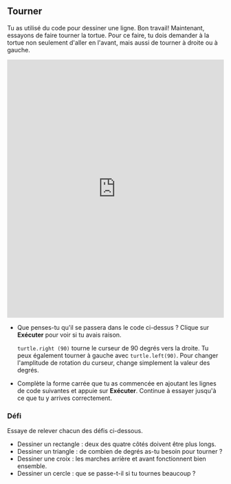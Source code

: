 ## Tourner

Tu as utilisé du code pour dessiner une ligne. Bon travail! Maintenant, essayons de faire tourner la tortue. Pour ce faire, tu dois demander à la tortue non seulement d'aller en l'avant, mais aussi de tourner à droite ou à gauche. 
<iframe src="https://trinket.io/embed/python/88c91b8dfb" width="100%" height="600" frameborder="0" marginwidth="0" marginheight="0" allowfullscreen></iframe> 

- Que penses-tu qu'il se passera dans le code ci-dessus ? Clique sur **Exécuter** pour voir si tu avais raison.
    
    `turtle.right (90)` tourne le curseur de 90 degrés vers la droite. Tu peux également tourner à gauche avec `turtle.left(90)`. Pour changer l'amplitude de rotation du curseur, change simplement la valeur des degrés.

- Complète la forme carrée que tu as commencée en ajoutant les lignes de code suivantes et appuie sur **Exécuter**. Continue à essayer jusqu'à ce que tu y arrives correctement.

### Défi

Essaye de relever chacun des défis ci-dessous.

- Dessiner un rectangle : deux des quatre côtés doivent être plus longs.
- Dessiner un triangle : de combien de degrés as-tu besoin pour tourner ?
- Dessiner une croix : les marches arrière et avant fonctionnent bien ensemble.
- Dessiner un cercle : que se passe-t-il si tu tournes beaucoup ?